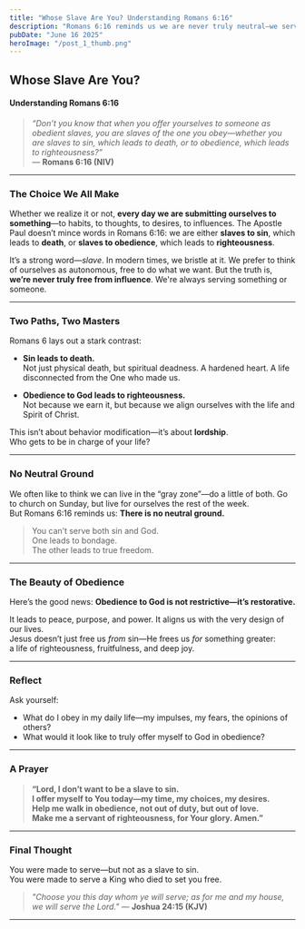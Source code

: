```yaml
---
title: "Whose Slave Are You? Understanding Romans 6:16"
description: "Romans 6:16 reminds us we are never truly neutral—we serve something. Learn what it means to be a slave to righteousness and how obedience to God leads to true freedom."
pubDate: "June 16 2025"
heroImage: "/post_1_thumb.png"
---
```


## Whose Slave Are You?  
#### Understanding Romans 6:16

> *“Don’t you know that when you offer yourselves to someone as obedient slaves, you are slaves of the one you obey—whether you are slaves to sin, which leads to death, or to obedience, which leads to righteousness?”*  
> — **Romans 6:16 (NIV)**

---

### The Choice We All Make

Whether we realize it or not, **every day we are submitting ourselves to something**—to habits, to thoughts, to desires, to influences. The Apostle Paul doesn’t mince words in Romans 6:16: we are either **slaves to sin**, which leads to **death**, or **slaves to obedience**, which leads to **righteousness**.

It’s a strong word—*slave*. In modern times, we bristle at it. We prefer to think of ourselves as autonomous, free to do what we want. But the truth is, **we’re never truly free from influence**. We're always serving something or someone.

---

### Two Paths, Two Masters

Romans 6 lays out a stark contrast:

- **Sin leads to death.**  
  Not just physical death, but spiritual deadness. A hardened heart. A life disconnected from the One who made us.

- **Obedience to God leads to righteousness.**  
  Not because we earn it, but because we align ourselves with the life and Spirit of Christ.

This isn’t about behavior modification—it’s about **lordship**.  
Who gets to be in charge of your life?

---

### No Neutral Ground

We often like to think we can live in the “gray zone”—do a little of both. Go to church on Sunday, but live for ourselves the rest of the week.  
But Romans 6:16 reminds us: **There is no neutral ground.**

> You can’t serve both sin and God.  
> One leads to bondage.  
> The other leads to true freedom.

---

### The Beauty of Obedience

Here’s the good news: **Obedience to God is not restrictive—it’s restorative.**

It leads to peace, purpose, and power. It aligns us with the very design of our lives.  
Jesus doesn’t just free us *from* sin—He frees us *for* something greater:  
a life of righteousness, fruitfulness, and deep joy.

---

### Reflect

Ask yourself:

- What do I obey in my daily life—my impulses, my fears, the opinions of others?
- What would it look like to truly offer myself to God in obedience?

---

### A Prayer

> **“Lord, I don’t want to be a slave to sin.  
> I offer myself to You today—my time, my choices, my desires.  
> Help me walk in obedience, not out of duty, but out of love.  
> Make me a servant of righteousness, for Your glory. Amen.”**

---

### Final Thought

You were made to serve—but not as a slave to sin.  
You were made to serve a King who died to set you free.

> *"Choose you this day whom ye will serve;
> as for me and my house, we will serve the Lord."*
> — **Joshua 24:15 (KJV)**

---
